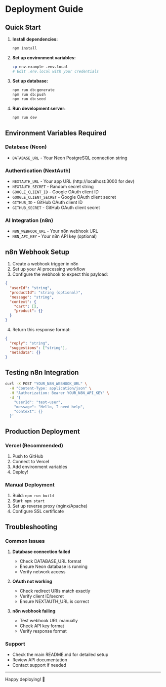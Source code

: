 # Deployment Guide

## Quick Start

1. **Install dependencies:**

   ```bash
   npm install
   ```

2. **Set up environment variables:**

   ```bash
   cp env.example .env.local
   # Edit .env.local with your credentials
   ```

3. **Set up database:**

   ```bash
   npm run db:generate
   npm run db:push
   npm run db:seed
   ```

4. **Run development server:**
   ```bash
   npm run dev
   ```

## Environment Variables Required

### Database (Neon)

- `DATABASE_URL` - Your Neon PostgreSQL connection string

### Authentication (NextAuth)

- `NEXTAUTH_URL` - Your app URL (http://localhost:3000 for dev)
- `NEXTAUTH_SECRET` - Random secret string
- `GOOGLE_CLIENT_ID` - Google OAuth client ID
- `GOOGLE_CLIENT_SECRET` - Google OAuth client secret
- `GITHUB_ID` - GitHub OAuth client ID
- `GITHUB_SECRET` - GitHub OAuth client secret

### AI Integration (n8n)

- `N8N_WEBHOOK_URL` - Your n8n webhook URL
- `N8N_API_KEY` - Your n8n API key (optional)

## n8n Webhook Setup

1. Create a webhook trigger in n8n
2. Set up your AI processing workflow
3. Configure the webhook to expect this payload:

```json
{
  "userId": "string",
  "productId": "string (optional)",
  "message": "string",
  "context": {
    "cart": [],
    "product": {}
  }
}
```

4. Return this response format:

```json
{
  "reply": "string",
  "suggestions": ["string"],
  "metadata": {}
}
```

## Testing n8n Integration

```bash
curl -X POST "YOUR_N8N_WEBHOOK_URL" \
  -H "Content-Type: application/json" \
  -H "Authorization: Bearer YOUR_N8N_API_KEY" \
  -d '{
    "userId": "test-user",
    "message": "Hello, I need help",
    "context": {}
  }'
```

## Production Deployment

### Vercel (Recommended)

1. Push to GitHub
2. Connect to Vercel
3. Add environment variables
4. Deploy!

### Manual Deployment

1. Build: `npm run build`
2. Start: `npm start`
3. Set up reverse proxy (nginx/Apache)
4. Configure SSL certificate

## Troubleshooting

### Common Issues

1. **Database connection failed**

   - Check DATABASE_URL format
   - Ensure Neon database is running
   - Verify network access

2. **OAuth not working**

   - Check redirect URIs match exactly
   - Verify client ID/secret
   - Ensure NEXTAUTH_URL is correct

3. **n8n webhook failing**
   - Test webhook URL manually
   - Check API key format
   - Verify response format

### Support

- Check the main README.md for detailed setup
- Review API documentation
- Contact support if needed

---

Happy deploying! 🚀


